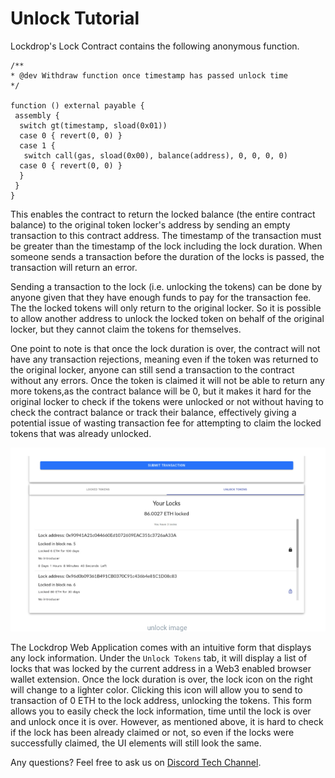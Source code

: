 # Unlock Tutorial

Lockdrop's Lock Contract contains the following anonymous function.

```text
/**
* @dev Withdraw function once timestamp has passed unlock time
*/

function () external payable {
 assembly {
  switch gt(timestamp, sload(0x01))
  case 0 { revert(0, 0) }
  case 1 {
   switch call(gas, sload(0x00), balance(address), 0, 0, 0, 0)
  case 0 { revert(0, 0) }
  }
 }
}
```

This enables the contract to return the locked balance \(the entire contract balance\) to the original token locker's address by sending an empty transaction to this contract address. The timestamp of the transaction must be greater than the timestamp of the lock including the lock duration. When someone sends a transaction before the duration of the locks is passed, the transaction will return an error.

Sending a transaction to the lock \(i.e. unlocking the tokens\) can be done by anyone given that they have enough funds to pay for the transaction fee. The the locked tokens will only return to the original locker. So it is possible to allow another address to unlock the locked token on behalf of the original locker, but they cannot claim the tokens for themselves.

One point to note is that once the lock duration is over, the contract will not have any transaction rejections, meaning even if the token was returned to the original locker, anyone can still send a transaction to the contract without any errors. Once the token is claimed it will not be able to return any more tokens,as the contract balance will be 0, but it makes it hard for the original locker to check if the tokens were unlocked or not without having to check the contract balance or track their balance, effectively giving a potential issue of wasting transaction fee for attempting to claim the locked tokens that was already unlocked.

![](../../.gitbook/assets/sukurnshotto-2020-05-31-191620png.png)

The Lockdrop Web Application comes with an intuitive form that displays any lock information. Under the `Unlock Tokens` tab, it will display a list of locks that was locked by the current address in a Web3 enabled browser wallet extension. Once the lock duration is over, the lock icon on the right will change to a lighter color. Clicking this icon will allow you to send to transaction of 0 ETH to the lock address, unlocking the tokens. This form allows you to easily check the lock information, time until the lock is over and unlock once it is over. However, as mentioned above, it is hard to check if the lock has been already claimed or not, so even if the locks were successfully claimed, the UI elements will still look the same.

Any questions? Feel free to ask us on [Discord Tech Channel](https://discord.gg/Z3nC9U4).

